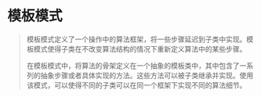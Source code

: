 # 模板模式

> 模板模式定义了一个操作中的算法框架，将一些步骤延迟到子类中实现。模板模式使得子类在不改变算法结构的情况下重新定义算法中的某些步骤。
> 
> 在模板模式中，将算法的骨架定义在一个抽象的模板类中，其中包含了一系列的抽象步骤或者具体实现的方法。这些方法可以被子类继承并实现。使用该模式，可以使得不同的子类可以在同一个框架下实现不同的算法细节。
